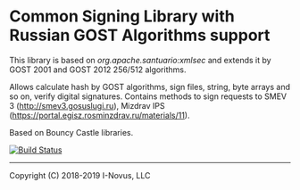 Common Signing Library with Russian GOST Algorithms support
=======================================

This library is based on *org.apache.santuario:xmlsec* and extends it by GOST 2001 and GOST 2012 256/512 algorithms.

Allows calculate hash by GOST algorithms, sign files, string, byte arrays and so on, verify digital signatures.
Contains methods to sign requests to SMEV 3 (http://smev3.gosuslugi.ru),
Mizdrav IPS (https://portal.egisz.rosminzdrav.ru/materials/11).  

Based on Bouncy Castle libraries.  

[![Build Status](https://travis-ci.com/i-novus-llc/common-sign-gost.svg)](https://travis-ci.com/i-novus-llc/common-sign-gost)

----
Copyright (C) 2018-2019 I-Novus, LLC
